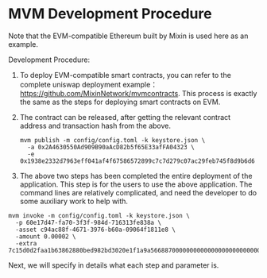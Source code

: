 # MVM Development Procedure

Note that the EVM-compatible Ethereum built by Mixin is used here as an example.

Development Procedure:

1. To deploy EVM-compatible smart contracts, you can refer to the complete uniswap deployment example：https://github.com/MixinNetwork/mvmcontracts. This process is exactly the same as the steps for deploying smart contracts on EVM. 

2. The contract can be released, after getting the relevant contract address and transaction hash from the above.

    ```shell
    mvm publish -m config/config.toml -k keystore.json \
      -a 0x2A4630550Ad909B90aAcD82b5f65E33afFA04323 \
      -e 0x1938e2332d7963eff041af4f67586572899c7c7d279c07ac29feb745f8d9b6d6
    ```

3. The above two steps has been completed the entire deployment of the application. This step is for the users to use the above application. The command lines are relatively complicated, and need the developer to do some auxiliary work to help with.

```shell
mvm invoke -m config/config.toml -k keystore.json \
  -p 60e17d47-fa70-3f3f-984d-716313fe838a \
  -asset c94ac88f-4671-3976-b60a-09064f1811e8 \
  -amount 0.00002 \
  -extra 7c15d0d2faa1b63862880bed982bd3020e1f1a9a56688700000000000000000000000000bd6efc2e2cb99aef928433209c0a3be09a34f11400000000000000000000000000000000000000000000000000000000000007d0
```

Next, we will specify in details what each step and parameter is.
